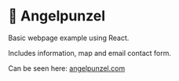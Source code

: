 # 👼 Angelpunzel

Basic webpage example using React.

Includes information, map and email contact form.

Can be seen here: <a href="https://www.angelpunzel.com/">angelpunzel.com</a>
